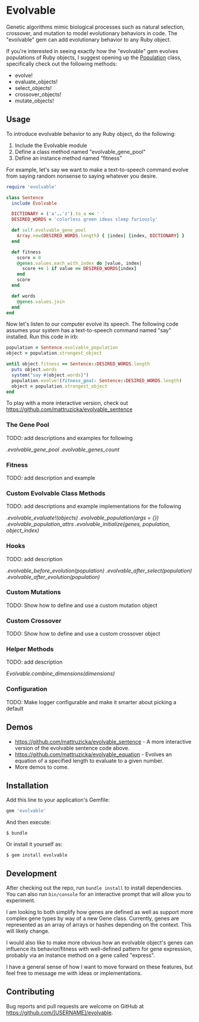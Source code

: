 # Evolvable

Genetic algorithms mimic biological processes such as natural selection, crossover, and mutation to model evolutionary behaviors in code. The "evolvable" gem can add evolutionary behavior to any Ruby object.

If you're interested in seeing exactly how the "evolvable" gem evolves populations of Ruby objects, I suggest opening up the [Population](https://github.com/mattruzicka/evolvable/blob/master/lib/evolvable/population.rb) class, specifically check out the following methods:

- evolve!
- evaluate_objects!
- select_objects!
- crossover_objects!
- mutate_objects!

## Usage

To introduce evolvable behavior to any Ruby object, do the following:

1. Include the Evolvable module
2. Define a class method named "evolvable_gene_pool"
3. Define an instance method named "fitness"

For example, let's say we want to make a text-to-speech command evolve from saying random nonsense to saying whatever you desire.

```Ruby
require 'evolvable'

class Sentence
  include Evolvable

  DICTIONARY = ('a'..'z').to_a << ' '
  DESIRED_WORDS = 'colorless green ideas sleep furiously'

  def self.evolvable_gene_pool
    Array.new(DESIRED_WORDS.length) { |index| [index, DICTIONARY] }
  end

  def fitness
    score = 0
    @genes.values.each_with_index do |value, index|
      score += 1 if value == DESIRED_WORDS[index]
    end
    score
  end

  def words
    @genes.values.join
  end
end
```

Now let's listen to our computer evolve its speech. The following code assumes your system has a text-to-speech command named "say" installed. Run this code in irb:

```ruby
population = Sentence.evolvable_population
object = population.strongest_object

until object.fitness == Sentence::DESIRED_WORDS.length
  puts object.words
  system("say #{object.words}")
  population.evolve!(fitness_goal: Sentence::DESIRED_WORDS.length)
  object = population.strongest_object
end
```

To play with a more interactive version, check out https://github.com/mattruzicka/evolvable_sentence

### The Gene Pool

TODO: add descriptions and examples for following

*.evolvable_gene_pool*
*.evolvable_genes_count*

### Fitness

TODO: add description and example

### Custom Evolvable Class Methods

TODO: add descriptions and example implementations for the following

*.evolvable_evaluate!(objects)*
*.evolvable_population(args = {})*
*.evolvable_population_attrs*
*.evolvable_initialize(genes, population, object_index)*

### Hooks

TODO: add description

*.evolvable_before_evolution(population)*
*.evolvable_after_select(population)*
*.evolvable_after_evolution(population)*

### Custom Mutations

TODO: Show how to define and use a custom mutation object

### Custom Crossover

TODO: Show how to define and use a custom crossover object

### Helper Methods

TODO: add description

*Evolvable.combine_dimensions(dimensions)*

### Configuration

TODO: Make logger configurable and make it smarter about picking a default

## Demos

- https://github.com/mattruzicka/evolvable_sentence - A more interactive version of the evolvable sentence code above.
- https://github.com/mattruzicka/evolvable_equation - Evolves an equation of a specified length to evaluate to a given number.
- More demos to come.

## Installation

Add this line to your application's Gemfile:

```ruby
gem 'evolvable'
```

And then execute:

    $ bundle

Or install it yourself as:

    $ gem install evolvable

## Development

After checking out the repo, run `bundle install` to install dependencies. You can also run `bin/console` for an interactive prompt that will allow you to experiment.

I am looking to both simplify how genes are defined as well as support more complex gene types by way of a new Gene class. Currently, genes are represented as an array of arrays or hashes depending on the context. This will likely change.

I would also like to make more obvious how an evolvable object's genes can influence its behavior/fitness with well-defined pattern for gene expression, probably via an instance method on a gene called "express".

I have a general sense of how I want to move forward on these features, but feel free to message me with ideas or implementations.

## Contributing

Bug reports and pull requests are welcome on GitHub at https://github.com/[USERNAME]/evolvable.

